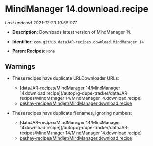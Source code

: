 # MindManager 14.download.recipe

_Last updated 2021-12-23 19:58:07Z_

- **Description**: Downloads latest version of MindManager 14.

- **Identifier**: `com.github.dataJAR-recipes.download.MindManager 14`

- **Parent Recipes**: `None`

## Warnings

- These recipes have duplicate URLDownloader URLs:
    - [dataJAR-recipes/MindManager 14/MindManager 14.download.recipe](/autopkg-dupe-tracker/dataJAR-recipes/MindManager 14/MindManager 14.download.recipe)
    - [peshay-recipes/Mindjet/MindManager.download.recipe](/autopkg-dupe-tracker/peshay-recipes/Mindjet/MindManager.download.recipe)

- These recipes have duplicate filenames, ignoring numbers:
    - [dataJAR-recipes/MindManager 14/MindManager 14.download.recipe](/autopkg-dupe-tracker/dataJAR-recipes/MindManager 14/MindManager 14.download.recipe)
    - [peshay-recipes/Mindjet/MindManager.download.recipe](/autopkg-dupe-tracker/peshay-recipes/Mindjet/MindManager.download.recipe)